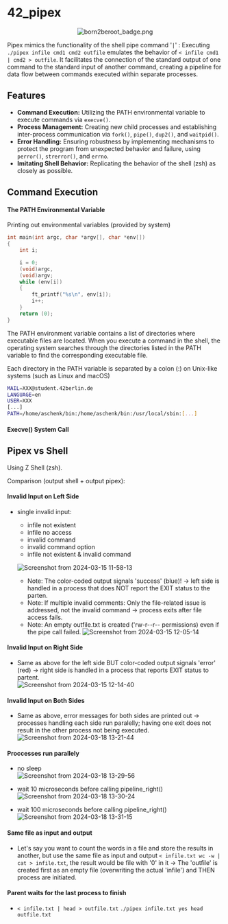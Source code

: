 # 42_pipex

<p align="center">
    <img src="https://github.com/alx-sch/42_pipex/assets/134595144/292c30ab-c530-4977-b4ec-863d889eca6b" alt="born2beroot_badge.png" />
</p>

Pipex mimics the functionality of the shell pipe command '` | `' : Executing `./pipex infile cmd1 cmd2 outfile` emulates the behavior of `< infile cmd1 | cmd2 > outfile`. It facilitates the connection of the standard output of one command to the standard input of another command, creating a pipeline for data flow between commands executed within separate processes.

## Features
- **Command Execution:** Utilizing the PATH environmental variable to execute commands via `execve()`.
- **Process Management:** Creating new child processes and establishing inter-process communication via `fork()`, `pipe()`, `dup2()`, and `waitpid()`.
- **Error Handling:** Ensuring robustness by implementing mechanisms to protect the program from unexpected behavior and failure, using `perror()`, `strerror()`, and `errno`.
- **Imitating Shell Behavior:** Replicating the behavior of the shell (zsh) as closely as possible.

## Command Execution

#### The PATH Environmental Variable

Printing out environmental variables (provided by system)
```C
int	main(int argc, char *argv[], char *env[])
{
	int	i;

	i = 0;
	(void)argc,
	(void)argv;
	while (env[i])
	{
		ft_printf("%s\n", env[i]);
		i++;
	}
	return (0);
}
```
The PATH environment variable contains a list of directories where executable files are located. When you execute a command in the shell, the operating system searches through the directories listed in the PATH variable to find the corresponding executable file.

Each directory in the PATH variable is separated by a colon (:) on Unix-like systems (such as Linux and macOS)
```bash
MAIL=XXX@student.42berlin.de
LANGUAGE=en
USER=XXX
[...]
PATH=/home/aschenk/bin:/home/aschenk/bin:/usr/local/sbin:[...]
```
#### Execve() System Call


## Pipex vs Shell

Using Z Shell (zsh).

Comparison (output shell + output pipex):

#### Invalid Input on Left Side
- single invalid input:
	- infile not existent
 	- infile no access
  	- invalid command
  	- invalid command option
  	- infile not existent & invalid command
    	
	![Screenshot from 2024-03-15 11-58-13](https://github.com/alx-sch/42_pipex/assets/134595144/adc7bef6-7b0e-43c0-81de-69c66dac90ce)

   

	- Note: The color-coded output signals 'success' (blue)! -> left side is handled in a process that does NOT report the EXIT status to the parten.
  	- Note: If multiple invalid comments: Only the file-related issue is addressed, not the invalid command -> process exits after file access fails.
  	- Note: An empty outfile.txt is created ('rw-r--r-- permissions) even if the pipe call failed. 
	![Screenshot from 2024-03-15 12-05-14](https://github.com/alx-sch/42_pipex/assets/134595144/55bae8f7-b962-491f-86bc-416e8d88535f)

 
#### Invalid Input on Right Side   
- Same as above for the left side BUT color-coded output signals 'error' (red) -> right side is handled in a process that reports EXIT status to partent.    
	![Screenshot from 2024-03-15 12-14-40](https://github.com/alx-sch/42_pipex/assets/134595144/e65c2b17-c7b5-4b8e-a6fa-527e6a63d1f2)


#### Invalid Input on Both Sides
- Same as above, error messages for both sides are printed out -> processes handling each side run paralelly; having one exit does not result in the other process not being executed.
  ![Screenshot from 2024-03-18 13-21-44](https://github.com/alx-sch/42_pipex/assets/134595144/247f9656-74f2-46f5-bec9-a8850e817081)


#### Proccesses run parallely
- no sleep    
![Screenshot from 2024-03-18 13-29-56](https://github.com/alx-sch/42_pipex/assets/134595144/00dcb8e8-cb5a-44d9-b1f6-7801c37f1e86)


- wait 10 microseconds before calling pipeline_right()   
![Screenshot from 2024-03-18 13-30-24](https://github.com/alx-sch/42_pipex/assets/134595144/b9dfb567-bf1b-4aaa-ac21-41fbf940a3af)

- wait 100 microseconds before calling pipeline_right()
  ![Screenshot from 2024-03-18 13-31-15](https://github.com/alx-sch/42_pipex/assets/134595144/a5b59adb-5453-47d7-9da3-adfddb79aaef)


  

#### Same file as input and output
- Let's say you want to count the words in a file and store the results in another, but use the same file as input and output `< infile.txt wc -w | cat > infile.txt`, the result would be file with '0' in it -> The 'outfile' is created first as an empty file (overwriting the actual 'infile') and THEN process are initiated.

#### Parent waits for the last process to finish
- `< infile.txt | head > outfile.txt` `./pipex infile.txt yes head outfile.txt ` 

